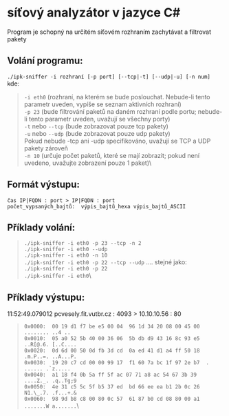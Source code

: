 # síťový analyzátor v jazyce C#
Program je schopný na určitém síťovém rozhraním zachytávat a filtrovat pakety

## Volání programu:

```./ipk-sniffer -i rozhraní [-p ­­port] [--tcp|-t] [--udp|-u] [-n num]```
kde:
> ```-i eth0``` (rozhraní, na kterém se bude poslouchat. Nebude-li tento parametr uveden, vypíše se seznam aktivních rozhraní)\
> ```-p 23``` (bude filtrování paketů na daném rozhraní podle portu; nebude-li tento parametr uveden, uvažují se všechny porty)\
> ```-t``` nebo ```--tcp``` (bude zobrazovat pouze tcp pakety)\
> ```-u``` nebo ```--udp``` (bude zobrazovat pouze udp pakety)\
> Pokud nebude -tcp ani -udp specifikováno, uvažují se TCP a UDP pakety zároveň\
> ```-n 10``` (určuje počet paketů, které se mají zobrazit; pokud není uvedeno, uvažujte zobrazení pouze 1 paket)\

## Formát výstupu:
```čas IP|FQDN : port > IP|FQDN : port```\
```počet_vypsaných_bajtů:  výpis_bajtů_hexa výpis_bajtů_ASCII```

## Příklady volání:
> ```./ipk-sniffer -i eth0 -p 23 --tcp -n 2```\
> ```./ipk-sniffer -i eth0 --udp```\
> ```./ipk-sniffer -i eth0 -n 10```   \
> ```./ipk-sniffer -i eth0 -p 22 --tcp --udp```   .... stejné jako:\
> ```./ipk-sniffer -i eth0 -p 22```\
> ```./ipk-sniffer -i eth0```\

## Příklady výstupu:
11:52:49.079012 pcvesely.fit.vutbr.cz : 4093 > 10.10.10.56 : 80

> ```0x0000:  00 19 d1 f7 be e5 00 04  96 1d 34 20 08 00 45 00  ........ ..4 ..```\
> ```0x0010:  05 a0 52 5b 40 00 36 06  5b db d9 43 16 8c 93 e5  ..R[@.6. [..C....```\
> ```0x0020:  0d 6d 00 50 0d fb 3d cd  0a ed 41 d1 a4 ff 50 18  .m.P..=. ..A...P.```\
> ```0x0030:  19 20 c7 cd 00 00 99 17  f1 60 7a bc 1f 97 2e b7  . ...... .`z.....```\
> ```0x0040:  a1 18 f4 0b 5a ff 5f ac 07 71 a8 ac 54 67 3b 39  ....Z._. .q..Tg;9```\
> ```0x0050:  4e 31 c5 5c 5f b5 37 ed  bd 66 ee ea b1 2b 0c 26  N1.\_.7. .f...+.&```\
> ```0x0060:  98 9d b8 c8 00 80 0c 57  61 87 b0 cd 08 80 00 a1  .......W a.......```\

